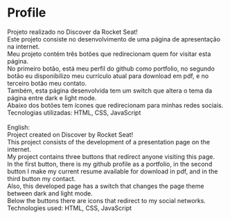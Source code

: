 # Profile
Projeto realizado no Discover da Rocket Seat!<br>
Este projeto consiste no desenvolvimento de uma página de apresentação na internet. <br>
Meu projeto contém três botões que redirecionam quem for visitar esta página. <br>
No primeiro botão, está meu perfil do github como portfolio, no segundo botão eu disponibilizo meu currículo atual para download em pdf, e no terceiro botão meu contato.<br>
Também, esta página desenvolvida tem um switch que altera o tema da página entre dark e light mode.<br>
Abaixo dos botões tem ícones que redirecionam para minhas redes sociais.<br>
Tecnologias utilizadas: HTML, CSS, JavaScript<br>
<br>
English: <br>
Project created on Discover by Rocket Seat!<br>
This project consists of the development of a presentation page on the internet. <br>
My project contains three buttons that redirect anyone visiting this page. <br>
In the first button, there is my github profile as a portfolio, in the second button I make my current resume available for download in pdf, and in the third button my contact.<br>
Also, this developed page has a switch that changes the page theme between dark and light mode.<br>
Below the buttons there are icons that redirect to my social networks.<br>
Technologies used: HTML, CSS, JavaScript

